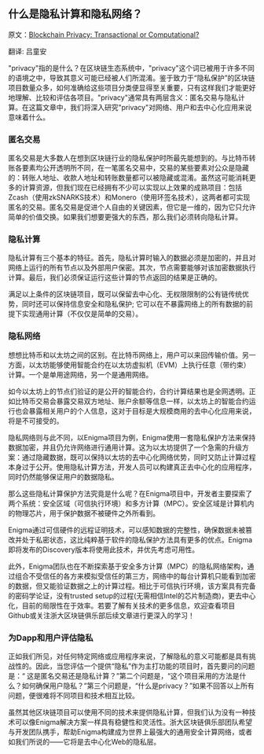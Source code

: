 ## 什么是隐私计算和隐私网络？
原文：[Blockchain Privacy: Transactional or Computational?](https://blog.enigma.co/blockchain-privacy-transactional-or-computational-c4580d17b1f9)

翻译: 吕童安

"privacy"指的是什么？在区块链生态系统中，"privacy"这个词已被用于许多不同的语境之中，导致其意义可能已经被人们所混淆。鉴于致力于“隐私保护”的区块链项目数量众多，如何准确给这些项目分类便显得至关重要，只有这样我们才能更好地理解、比较和评估各项目。"privacy"通常具有两层含义：匿名交易与隐私计算。在这篇文章中，我们将深入研究"privacy"对网络、用户和去中心化应用来说意味着什么。

### 匿名交易
匿名交易是大多数人在想到区块链行业的隐私保护时所最先能想到的。与比特币转账各要素均公开透明所不同，在一笔匿名交易中，交易的某些要素对公众是隐藏的：转账人地址、收款人地址和转账数量都可以被隐藏或混淆。虽然这可能消耗更多的计算资源，但我们现在已经拥有不少可以实现以上效果的成熟项目：包括Zcash（使用zkSNARKS技术）和Monero（使用环签名技术），这两者都可实现匿名的交易。匿名交易是促进个人自由的关键因素，但它是一维的，因为它只允许简单的价值交换。如果我们想要更强大的东西，那么我们必须转向隐私计算。

### 隐私计算
   隐私计算有三个基本的特征。首先，隐私计算时输入的数据必须是加密的，并且对网络上运行的所有节点以及外部用户保密。其次，节点需要能够对该加密数据执行计算。最后，我们必须保证运行这些计算的节点返回的结果是正确的。
   
   满足以上条件的区块链项目，既可以保留去中心化、无权限限制的公有链传统优势，同时还可以保持信息安全和隐私保护; 它可以在不暴露网络上的所有数据的前提下实现通用计算（不仅仅是简单的交易）。

### 隐私网络
   想想比特币和以太坊之间的区别。在比特币网络上，用户可以来回传输价值。另一方面，以太坊能够使用智能合约在以太坊虚拟机（EVM）上执行任意（带约束）计算。一个是单用途网络，另一个是通用网络。
   
   如今以太坊上的节点们验证的是公开的智能合约，合约计算结果也是全网透明。正如比特币交易会暴露交易双方地址、账户余额等信息一样，以太坊上的智能合约运行也会暴露相关用户的个人信息，这对于目标是大规模商用的去中心化应用来说，将是不可接受的。
   
   隐私网络则与此不同，以Enigma项目为例，Enigma使用一套隐私保护方法来保持数据加密，并且仍允许网络进行通用计算。这为以太坊提供了一个急需的升级方案：通过隐藏数据，既可以保持以太坊的去中心化网络优势，同时又防止计算过程本身过于公开。使用隐私计算方法，开发人员可以构建真正去中心化的应用程序，同时仍然能够保证用户的数据隐私。
   
   那么这些隐私计算保护方法究竟是什么呢？在Enigma项目中，开发者主要探索了两个系统：安全区域（可信执行环境）和多方计算（MPC）。安全区域是计算机内的物理芯片，用于保护数据不被硬件之外所看到。
   
   Enigma通过可信硬件的远程证明技术，可以感知数据的完整性，确保数据未被篡改并处于私密状态，这比纯粹基于软件的隐私保护方法具有更多的优点。Enigma即将发布的Discovery版本将使用此技术，并优先考虑可用性。
   
   此外，Enigma团队也在不断探索基于安全多方计算（MPC）的隐私网络架构，通过组合不受信任的各方来模拟受信任的第三方，网络中的每台计算机只能看到加密的数据，但又能验证数据之上的计算过程。相比于可信执行环境，该方案具有完备的密码学论证，没有trusted setup的过程(无需相信Intel的芯片制造商)，更去中心化，目前的局限性在于效率。若要了解有关技术的更多信息，欢迎查看项目Github或关注浙大区块链俱乐部后续文章进行更深入的学习！

### 为Dapp和用户评估隐私
正如我们所见，对任何特定网络或应用程序来说，了解隐私的意义可能都是具有挑战性的。因此，当您评估一个提供“隐私”作为主打功能的项目时，首先要问的问题是：“ 这是匿名交易还是隐私计算？”第二个问题是，“这个项目采用的方法是什么？如何确保用户隐私？”第三个问题是，“什么是privacy？”如果不回答以上所有问题，便很难将不同项目和技术相互比较。

虽然其他区块链项目可以使用不同的技术来提供隐私计算，但我们认为没有一种技术可以像Enigma解决方案一样具有稳健性和灵活性。浙大区块链俱乐部团队希望与开发团队携手，帮助Enigma构建成为世界上最强大的通用安全计算网络，或者如我们所说的——它将是去中心化Web的隐私层。
